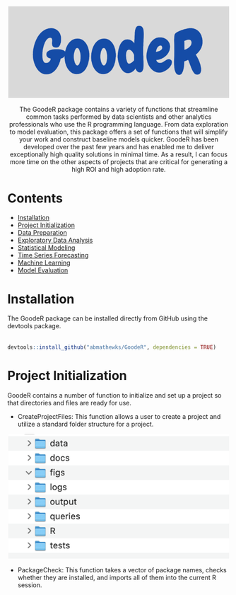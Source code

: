 
<p align = "center">
  <img width = "500" src = "https://github.com/abmathewks/GoodeR/blob/main/images/Logo.png">
</p>

<p align = "center">
  The GoodeR package contains a variety of functions that streamline common tasks performed by data scientists and
  other analytics professionals who use the R programming language. From data exploration to model evaluation, this 
  package offers a set of functions that will simplify your work and construct baseline models quicker. GoodeR has 
  been developed over the past few years and has enabled me to deliver exceptionally high quality solutions in minimal 
  time. As a result, I can focus more time on the other aspects of projects that are critical for generating a high ROI 
  and high adoption rate.
</p>


# Contents

- [Installation](#installation)
- [Project Initialization](#project-initialization)
- [Data Preparation](#data-preparation)
- [Exploratory Data Analysis](#exploratory-data-analysis)
- [Statistical Modeling](#statistical-modeling)
- [Time Series Forecasting](#time-series-forecasting)
- [Machine Learning](#machine-learning)
- [Model Evaluation](#model-evaluation)


# Installation

The GoodeR package can be installed directly from GitHub using the devtools package. 

```r

devtools::install_github("abmathewks/GoodeR", dependencies = TRUE)

```

# Project Initialization

GoodeR contains a number of function to initialize and set up a project so that directories and files are ready for use.

- CreateProjectFiles: This function allows a user to create a project and utilize a standard folder structure for a project.

<p align = "center">
  <img width = "500" src = "https://github.com/abmathewks/GoodeR/blob/main/images/FolderStructure.png">
</p>

- PackageCheck: This function takes a vector of package names, checks whether they are installed, and imports all of them into the current R session.

